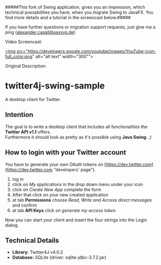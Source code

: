 #####This fork of Swing application, gives you an impression, which technical possabilities you have, when you migrate Swing to JavaFX. You find more details and a tutorial in the screencast below.#####

If you have further questions or migration support requests, just give me a ping (alexander.casall@saxsys.de)

Video Screencast:

<a href="http://youtu.be/z--ue6QSkCA"><img src="https://developers.google.com/youtube/images/YouTube-icon-full_color.png" alt="alt text" width="300""></a>


Original Description:

# twitter4j-swing-sample

A desktop client for Twitter.

## Intention

The goal is to write a desktop client that includes all functionalities the **Twitter API v1.1** offers.  
Furthermore it should look as pretty as it's possible using **Java Swing**. ;)

## How to login with your Twitter account
You have to generate your own OAuth tokens on [https://dev.twitter.com](https://dev.twitter.com "developers' page").

1. log in
2. click on *My applications* in the drop down menu under your icon
3. click on *Create New App* complete the form
4. After that click on your new created application
5. at tab **Permissions** choose *Read, Write and Access direct messages* and confirm
6. at tab **API Keys** click on *generate my access token*

Now you can start your client and insert the four strings into the Login dialog.

## Technical Details
+ **Library:** Twitter4J v4.0.2
+ **Database:** SQLite (driver: sqlite-jdbc-3.7.2.jar)
